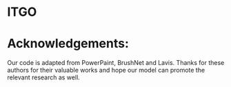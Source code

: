 # ITGO

# Acknowledgements:
Our code is adapted from PowerPaint, BrushNet and Lavis. Thanks for these authors for their valuable works and hope our model can promote the relevant research as well.
